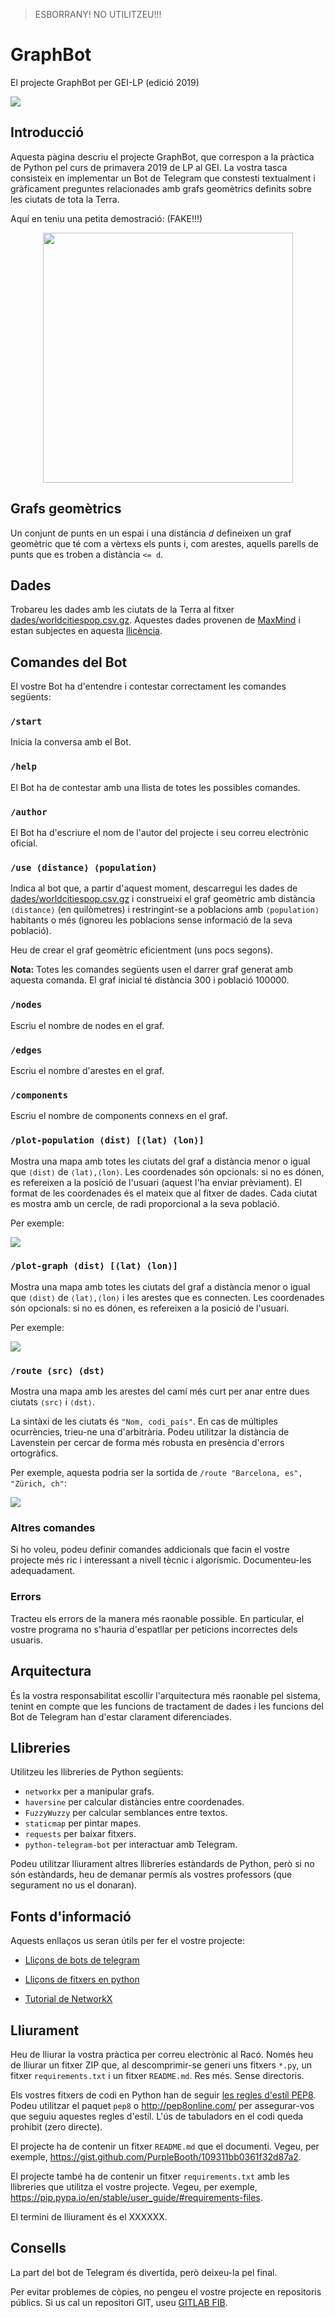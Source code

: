 > ESBORRANY! NO UTILITZEU!!!

# GraphBot

El projecte GraphBot per GEI-LP (edició 2019)

![](graphbot.png)



## Introducció

Aquesta pàgina descriu el projecte GraphBot, que correspon a la pràctica de
Python pel curs de primavera 2019 de LP al GEI. La vostra tasca consisteix en
implementar un Bot de Telegram que constesti textualment i gràficament
preguntes relacionades amb grafs geomètrics definits sobre les ciutats de tota
la Terra.

Aquí en teniu una petita demostració: (FAKE!!!)

<center><img src='demo.png' width='400'></center>


## Grafs geomètrics

Un conjunt de punts en un espai i una distància *d* defineixen un graf geomètric
que té com a vèrtexs els punts i, com arestes, aquells parells de punts que es
troben a distància `<= d`.


## Dades

Trobareu les dades amb les ciutats de la Terra al fitxer
[dades/worldcitiespop.csv.gz](dades/worldcitiespop.csv.gz).
Aquestes dades provenen de [MaxMind](https://www.maxmind.com/) i estan
subjectes en aquesta [llicència](dades/LICENSE.txt).


## Comandes del Bot

El vostre Bot ha d'entendre i contestar correctament les comandes següents:

### `/start`

Inicia la conversa amb el Bot.

### `/help`

El Bot ha de contestar amb una llista de totes les possibles comandes.

### `/author`

El Bot ha d'escriure el nom de l'autor del projecte i seu
correu electrònic oficial.

### `/use ⟨distance⟩ ⟨population⟩`

Indica al bot que, a partir d'aquest moment,
descarregui les dades de [dades/worldcitiespop.csv.gz](dades/worldcitiespop.csv.gz)
i construeixi el graf geomètric
amb distància
`⟨distance⟩` (en quilòmetres) i restringint-se a poblacions amb
`⟨population⟩` habitants o més (ignoreu les poblacions sense informació de la seva població).

Heu de crear el graf geomètric eficientment (uns pocs segons).

**Nota:** Totes les comandes següents usen el darrer graf generat amb aquesta
comanda. El graf inicial té distància 300 i població 100000.

### `/nodes`

Escriu el nombre de nodes en el graf.

### `/edges`

Escriu el nombre d'arestes en el graf.

### `/components`

Escriu el nombre de components connexs en el graf.

### `/plot-population ⟨dist⟩ [⟨lat⟩ ⟨lon⟩]`

Mostra una mapa amb totes les ciutats del graf a distància menor o igual que
`⟨dist⟩` de `⟨lat⟩,⟨lon⟩`. Les coordenades són opcionals: si no es dónen, es
refereixen a la posició de l'usuari (aquest l'ha enviar prèviament). El format
de les coordenades és el mateix que al fitxer de dades. Cada ciutat es mostra
amb un cercle, de radi proporcional a la seva població.

Per exemple:

![](plot-population.png)

### `/plot-graph ⟨dist⟩ [⟨lat⟩ ⟨lon⟩]`

Mostra una mapa amb totes les ciutats del graf
a distància menor o igual que `⟨dist⟩` de `⟨lat⟩,⟨lon⟩`
i les arestes que es connecten.
Les coordenades són opcionals: si no es dónen, es refereixen a la posició
de l'usuari.

Per exemple:

![](plot-graph.png)

### `/route ⟨src⟩ ⟨dst⟩`

Mostra una mapa amb
les arestes del camí més curt per anar entre dues ciutats
`⟨src⟩` i `⟨dst⟩`.

La sintàxi de les ciutats és `"Nom, codi_país"`.  En cas de múltiples
ocurrències, trieu-ne una d'arbitrària. Podeu utilitzar la distància de
Lavenstein per cercar de forma més robusta en presència d'errors ortogràfics.

Per exemple, aquesta podria ser la
sortida de `/route "Barcelona, es", "Zürich, ch"`:

![](route.png)


### Altres comandes

Si ho voleu, podeu definir comandes addicionals que facin el
vostre projecte més ric i interessant a nivell tècnic i algorísmic.
Documenteu-les adequadament.

### Errors

Tracteu els errors de la manera més raonable possible.
En particular, el vostre programa no s'hauria d'espatllar per peticions
incorrectes dels usuaris.


## Arquitectura

És la vostra responsabilitat escollir l'arquitectura més raonable pel
sistema, tenint en compte que les funcions de tractament de dades i les
funcions del Bot de Telegram han d'estar clarament diferenciades.


## Llibreries

Utilitzeu les llibreries de Python següents:

- `networkx` per a manipular grafs.
- `haversine` per calcular distàncies entre coordenades.
- `FuzzyWuzzy` per calcular semblances entre textos.
- `staticmap` per pintar mapes.
- `requests` per baixar fitxers.
- `python-telegram-bot` per interactuar amb Telegram.

Podeu utilitzar lliurament altres llibreries estàndards de Python, però si no
són estàndards, heu de demanar permís als vostres professors (que segurament
no us el donaran).


## Fonts d'informació

Aquests enllaços us seran útils per fer el vostre projecte:

- [Lliçons de bots de telegram](https://lliçons.jutge.org/python/telegram.html)

- [Lliçons de fitxers en python](https://lliçons.jutge.org/python/fitxers-i-formats.html)

- [Tutorial de NetworkX](https://networkx.github.io/documentation/stable/tutorial.html)



## Lliurament

Heu de lliurar la vostra pràctica per correu electrònic al Racó.
Només heu de lliurar un fitxer ZIP que, al descomprimir-se
generi uns fitxers `*.py`, un fitxer `requirements.txt` i un
fitxer `README.md`. Res més. Sense directoris.

Els vostres fitxers de codi en Python han de seguir
[les regles d'estíl PEP8](https://www.python.org/dev/peps/pep-0008/). Podeu
utilitzar el paquet `pep8` o http://pep8online.com/ per assegurar-vos
que seguiu aquestes regles d'estíl.
L'ús de tabuladors en el codi queda
prohibit (zero directe).

El projecte ha de contenir un fitxer `README.md`
que el documenti. Vegeu, per exemple, https://gist.github.com/PurpleBooth/109311bb0361f32d87a2.

El projecte també ha de contenir un fitxer `requirements.txt`
amb les llibreries que utilitza el vostre projecte.
Vegeu, per exemple, https://pip.pypa.io/en/stable/user_guide/#requirements-files.

El termini de lliurament és el XXXXXX.


## Consells

La part del bot de Telegram és divertida, però deixeu-la pel final.

Per evitar problemes de còpies,
no pengeu el vostre projecte en repositoris públics. Si us cal un repositori
GIT, useu [GITLAB FIB](https://gitlab.fib.upc.edu/users/sign_in).

